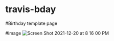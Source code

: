 # travis-bday

#Birthday template page


#image
![Screen Shot 2021-12-20 at 8 16 00 PM](https://user-images.githubusercontent.com/84681402/146865095-f68c717a-351d-483e-a138-4e3644672894.png)
